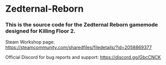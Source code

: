 # Zedternal-Reborn
### This is the source code for the Zedternal Reborn gamemode designed for Killing Floor 2.
Steam Workshop page: https://steamcommunity.com/sharedfiles/filedetails/?id=2058869377

Official Discord for bug reports and support: https://discord.gg/GbcCNCK

